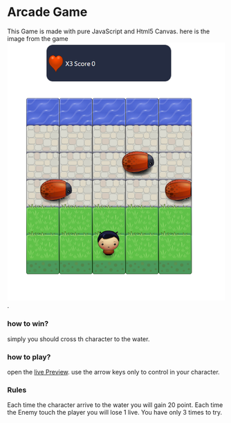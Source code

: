 # Arcade Game

This Game is made with pure JavaScript and Html5 Canvas.
here is the image from the game ![image](./images/Capture.png). 

### how to win?
simply you should cross th character to the water.

### how to play?
open the [live Preview](https://muhammedemad.github.io/Arcade-game/.).
use the arrow keys only to control in your character.

### Rules
Each time the character arrive to the water you will gain 20 point.
Each time the Enemy touch the player you will lose 1 live.
You have only 3 times to try.

